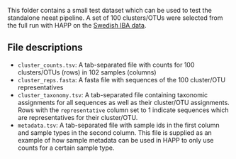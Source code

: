 This folder contains a small test dataset which can be used to test the standalone neeat pipeline. A set of 100 clusters/OTUs were selected from the full run with HAPP on the [Swedish IBA data](https://doi.org/10.1038/s41597-025-05151-0). 


## File descriptions

- `cluster_counts.tsv`: A tab-separated file with counts for 100 clusters/OTUs (rows) in 102 samples (columns)
- `cluster_reps.fasta`: A fasta file with sequences of the 100 cluster/OTU representatives
- `cluster_taxonomy.tsv`: A tab-separated file containing taxonomic assignments for all sequences as well as their cluster/OTU assignments. Rows with the `representative` column set to 1 indicate sequences which are representatives for their cluster/OTU.
- `metadata.tsv`: A tab-separated file with sample ids in the first column and sample types in the second column. This file is supplied as an example of how sample metadata can be used in HAPP to only use counts for a certain sample type.